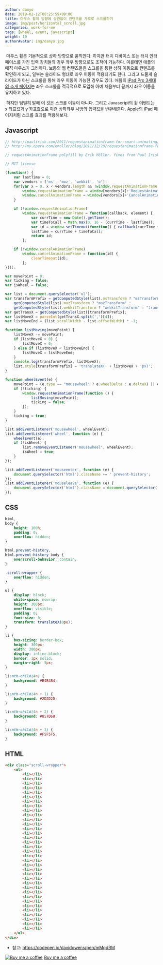 ```yaml
---
author: damyo
date: 2019-02-12T00:25:59+09:00
title: 마우스 휠의 방향에 상관없이 컨텐츠를 가로로 스크롤하기
image: img/post/horizontal_scroll.jpg
categories: work-for-me
tags: [wheel, event, javascript]
weight: 10
authorAvatar: img/damyo.jpg
---
```


&nbsp;마우스 휠은 기본적으로 상하 방향으로 움직인다. 하지만 터치 디바이스 또는 터치 인터페이스를 가진 입력 장치들의 경우 좌우 방향으로도 조작이 가능하다. 이를테면 애플의 매직 마우스가 그러하다. 보통의 웹 컨텐츠들은 스크롤을 통한 상하 이동으로 컨텐츠를 확인하게 되고, 일부는 슬라이드 형태로 좌우 이동이 적용되기도 한다. 그리고 드물게 슬라이드가 아닌 스크롤을 통해 좌우 이동이 가능한 경우도 있다. 애플의 [iPad Pro 3세대의 소개 페이지](https://www.apple.com/kr/ipad-pro/)는 좌우 스크롤을 적극적으로 도입해 아예 처음부터 끝까지 좌우 이동을 유지하고 있다.

&nbsp;하지만 엄밀히 말해 이 것은 스크롤 이동이 아니다.
그리고 Javascript의 휠 이벤트는 x 좌표값과 y 좌표값으로 이런 상하좌우 사방의 입력값을 반환해준다. Apple의 iPad 페이지처럼 스크롤 효과를 적용해보자.

## Javascript

```js
// http://paulirish.com/2011/requestanimationframe-for-smart-animating/
// http://my.opera.com/emoller/blog/2011/12/20/requestanimationframe-for-smart-er-animating

// requestAnimationFrame polyfill by Erik Möller. fixes from Paul Irish and Tino Zijdel

// MIT license

(function() {
	var lastTime = 0;
	var vendors = ['ms', 'moz', 'webkit', 'o'];
	for(var x = 0; x < vendors.length && !window.requestAnimationFrame; ++x) {
		window.requestAnimationFrame = window[vendors[x]+'RequestAnimationFrame'];
		window.cancelAnimationFrame = window[vendors[x]+'CancelAnimationFrame'] || window[vendors[x]+'CancelRequestAnimationFrame'];
	}

	if (!window.requestAnimationFrame)
		window.requestAnimationFrame = function(callback, element) {
			var currTime = new Date().getTime();
			var timeToCall = Math.max(0, 16 - (currTime - lastTime));
			var id = window.setTimeout(function() { callback(currTime + timeToCall); }, timeToCall);
			lastTime = currTime + timeToCall;
			return id;
		};

	if (!window.cancelAnimationFrame)
		window.cancelAnimationFrame = function(id) {
			clearTimeout(id);
		};
}());

var movePoint = 0;
var ticking = false;
var isWheel = false;

var list = document.querySelector('ul');
var transformPrefix = getComputedStyle(list).msTransform ? "msTransform" :
	getComputedStyle(list).mozTransform ? "mozTransform" :
	getComputedStyle(list).webkitTransform ? "webkitTransform" : "transform";
var getTransX = getComputedStyle(list)[transformPrefix];
var listMoveX = parseInt(getTransX.split(',')[4]);
var listMoveEnd = (list.scrollWidth - list.offsetWidth) * -1;

function listMoving(movePoint) {
	listMoveX -= movePoint;
	if (listMoveX > 0) {
		listMoveX = 0;
	} else if (listMoveX < listMoveEnd) {
		listMoveX = listMoveEnd;
	}
	console.log(transformPrefix, listMoveX);
	list.style[transformPrefix] = 'translateX(' + listMoveX + 'px)';
}

function wheelEvent(e) {
	movePoint = (e.type == "mousewheel" ? e.wheelDelta : e.deltaX) || e.deltaY;
	if (!ticking) {
		window.requestAnimationFrame(function () {
			listMoving(movePoint);
			ticking = false;
		});
	}
	ticking = true;
}

list.addEventListener('mousewheel', wheelEvent);
list.addEventListener('wheel', function (e) {
	wheelEvent(e);
	if (!isWheel) {
		list.removeEventListener('mousewheel', wheelEvent);
		isWheel = true;
	}
});

list.addEventListener('mouseenter', function (e) {
	document.querySelector('html').className += ' prevent-history';
});
list.addEventListener('mouseleave', function (e) {
	document.querySelector('html').className = document.querySelector('html').className.replace(/\s?(prevent-history)\s?/g, "");
});
```

## CSS

```css
html,
body {
	height: 100%;
	padding: 0;
	overflow: hidden;
}

html.prevent-history,
html.prevent-history body {
	overscroll-behavior: contain;
}

.scroll-wrapper {
	overflow: hidden;
}

ul {
	display: block;
	white-space: nowrap;
	height: 300px;
	overflow: visible;
	padding: 0;
	font-size: 0;
	transform: translateX(0px);
}

li {
	box-sizing: border-box;
	height: 300px;
	width: 300px;
	display: inline-block;
	border: 1px solid;
	margin-right: 5px;
}

li:nth-child(4n) {
	background: #B4B4B4;
}

li:nth-child(4n + 1) {
	background: #2D2D2D;
}

li:nth-child(4n + 2) {
	background: #857D68;
}

li:nth-child(4n + 3) {
	background: #F5F5F5;
}
```

## HTML

```html
<div class="scroll-wrapper">
	<ul>
		<li></li>
		<li></li>
		<li></li>
		<li></li>
		<li></li>
		<li></li>
		<li></li>
		<li></li>
		<li></li>
		<li></li>
		<li></li>
		<li></li>
		<li></li>
		<li></li>
		<li></li>
		<li></li>
		<li></li>
		<li></li>
		<li></li>
		<li></li>
		<li></li>
		<li></li>
		<li></li>
		<li></li>
		<li></li>
		<li></li>
		<li></li>
		<li></li>
		<li></li>
		<li></li>
		<li></li>
		<li></li>
		<li></li>
		<li></li>
		<li></li>
	</ul>
</div>
```

- 참고: https://codepen.io/davidowens/pen/mMqdBM

<p class="bmc-wrap">
<link href="https://fonts.googleapis.com/css?family=Cookie" rel="stylesheet"><a class="bmc-button" target="_blank" href="https://www.buymeacoffee.com/burningbeans"><img src="https://www.buymeacoffee.com/assets/img/BMC-btn-logo.svg" alt="Buy me a coffee"><span style="margin-left:5px">Buy me a coffee</span></a>
</p>